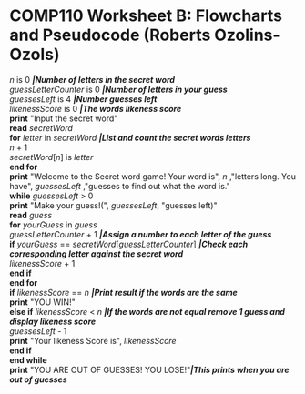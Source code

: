 # COMP110 Worksheet B: Flowcharts and Pseudocode (Roberts Ozolins-Ozols)

*n* is 0 __*|Number of letters in the secret word*__  
*guessLetterCounter* is 0 __*|Number of letters in your guess*__  
*guessesLeft* is 4 __*|Number guesses left*__  
*likenessScore* is 0 __*|The words likeness score*__  
**print** "Input the secret word"  
**read** *secretWord*  
**for** *letter* in *secretWord* __*|List and count the secret words letters*__  
    *n* + 1  
    *secretWord*[*n*] is *letter*  
**end for**  
**print** "Welcome to the Secret word game! Your word is", *n* ,"letters long. You have", *guessesLeft* ,"guesses to find out what the word is."  
**while** *guessesLeft* > 0  
    **print** "Make your guess!(", *guessesLeft*, "guesses left)"  
    **read** *guess*  
    **for** *yourGuess* in *guess*  
        *guessLetterCounter* + 1 __*|Assign a number to each letter of the guess*__  
        **if** *yourGuess* == *secretWord*[*guessLetterCounter*] __*|Check each corresponding letter against the secret word*__  
            *likenessScore* + 1  
        **end if**  
    **end for**  
    **if** *likenessScore* == *n* __*|Print result if the words are the same*__  
        **print** "YOU WIN!"  
    **else if** *likenessScore* < *n* __*|If the words are not equal remove 1 guess and display likeness score*__  
        *guessesLeft* - 1  
        **print** "Your likeness Score is", *likenessScore*  
    **end if**  
**end while**  
**print** "YOU ARE OUT OF GUESSES! YOU LOSE!"__*|This prints when you are out of guesses*__  

